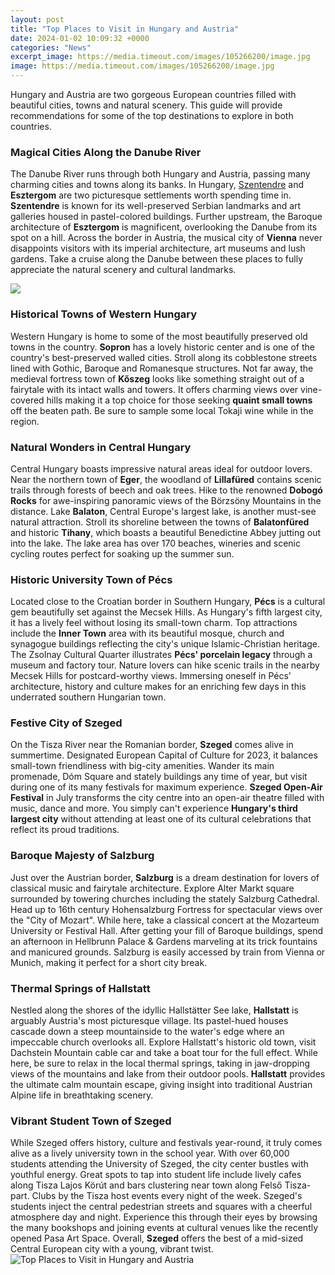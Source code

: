 ```yaml
---
layout: post
title: "Top Places to Visit in Hungary and Austria"
date: 2024-01-02 10:09:32 +0000
categories: "News"
excerpt_image: https://media.timeout.com/images/105266200/image.jpg
image: https://media.timeout.com/images/105266200/image.jpg
---
```


Hungary and Austria are two gorgeous European countries filled with beautiful cities, towns and natural scenery. This guide will provide recommendations for some of the top destinations to explore in both countries.
### Magical Cities Along the Danube River
The Danube River runs through both Hungary and Austria, passing many charming cities and towns along its banks. In Hungary, [Szentendre](https://store.fi.io.vn/titanic) and **Esztergom** are two picturesque settlements worth spending time in. **Szentendre** is known for its well-preserved Serbian landmarks and art galleries housed in pastel-colored buildings. Further upstream, the Baroque architecture of **Esztergom** is magnificent, overlooking the Danube from its spot on a hill. Across the border in Austria, the musical city of **Vienna** never disappoints visitors with its imperial architecture, art museums and lush gardens. Take a cruise along the Danube between these places to fully appreciate the natural scenery and cultural landmarks.  

![](https://www.tripsavvy.com/thmb/4iyWEPfZLX2qmpwZVe4zsTI-4oo=/5135x3425/filters:fill(auto,1)/GettyImages-133982988-58f538293df78ca159f2a164.jpg)
### Historical Towns of Western Hungary
Western Hungary is home to some of the most beautifully preserved old towns in the country. **Sopron** has a lovely historic center and is one of the country's best-preserved walled cities. Stroll along its cobblestone streets lined with Gothic, Baroque and Romanesque structures. Not far away, the medieval fortress town of **Kőszeg** looks like something straight out of a fairytale with its intact walls and towers. It offers charming views over vine-covered hills making it a top choice for those seeking **quaint small towns** off the beaten path. Be sure to sample some local Tokaji wine while in the region.
### Natural Wonders in Central Hungary 
Central Hungary boasts impressive natural areas ideal for outdoor lovers. Near the northern town of **Eger**, the woodland of **Lillafüred** contains scenic trails through forests of beech and oak trees. Hike to the renowned **Dobogó Rocks** for awe-inspiring panoramic views of the Börzsöny Mountains in the distance. Lake **Balaton**, Central Europe's largest lake, is another must-see natural attraction. Stroll its shoreline between the towns of **Balatonfüred** and historic **Tihany**, which boasts a beautiful Benedictine Abbey jutting out into the lake. The lake area has over 170 beaches, wineries and scenic cycling routes perfect for soaking up the summer sun.
### Historic University Town of Pécs
Located close to the Croatian border in Southern Hungary, **Pécs** is a cultural gem beautifully set against the Mecsek Hills. As Hungary's fifth largest city, it has a lively feel without losing its small-town charm. Top attractions include the **Inner Town** area with its beautiful mosque, church and synagogue buildings reflecting the city's unique Islamic-Christian heritage. The Zsolnay Cultural Quarter illustrates **Pécs' porcelain legacy** through a museum and factory tour. Nature lovers can hike scenic trails in the nearby Mecsek Hills for postcard-worthy views. Immersing oneself in Pécs' architecture, history and culture makes for an enriching few days in this underrated southern Hungarian town.  
### Festive City of Szeged
On the Tisza River near the Romanian border, **Szeged** comes alive in summertime. Designated European Capital of Culture for 2023, it balances small-town friendliness with big-city amenities. Wander its main promenade, Dóm Square and stately buildings any time of year, but visit during one of its many festivals for maximum experience. **Szeged Open-Air Festival** in July transforms the city centre into an open-air theatre filled with music, dance and more. You simply can't experience **Hungary's third largest city** without attending at least one of its cultural celebrations that reflect its proud traditions.  
### Baroque Majesty of Salzburg
Just over the Austrian border, **Salzburg** is a dream destination for lovers of classical music and fairytale architecture. Explore Alter Markt square surrounded by towering churches including the stately Salzburg Cathedral. Head up to 16th century Hohensalzburg Fortress for spectacular views over the "City of Mozart". While here, take a classical concert at the Mozarteum University or Festival Hall. After getting your fill of Baroque buildings, spend an afternoon in Hellbrunn Palace & Gardens marveling at its trick fountains and manicured grounds. Salzburg is easily accessed by train from Vienna or Munich, making it perfect for a short city break.
### Thermal Springs of Hallstatt
Nestled along the shores of the idyllic Hallstätter See lake, **Hallstatt** is arguably Austria's most picturesque village. Its pastel-hued houses cascade down a steep mountainside to the water's edge where an impeccable church overlooks all. Explore Hallstatt's historic old town, visit Dachstein Mountain cable car and take a boat tour for the full effect. While here, be sure to relax in the local thermal springs, taking in jaw-dropping views of the mountains and lake from their outdoor pools. **Hallstatt** provides the ultimate calm mountain escape, giving insight into traditional Austrian Alpine life in breathtaking scenery.
### Vibrant Student Town of Szeged
While Szeged offers history, culture and festivals year-round, it truly comes alive as a lively university town in the school year. With over 60,000 students attending the University of Szeged, the city center bustles with youthful energy. Great spots to tap into student life include lively cafes along Tisza Lajos Körút and bars clustering near town along Felső Tisza-part. Clubs by the Tisza host events every night of the week. Szeged's students inject the central pedestrian streets and squares with a cheerful atmosphere day and night. Experience this through their eyes by browsing the many bookshops and joining events at cultural venues like the recently opened Pasa Art Space. Overall, **Szeged** offers the best of a mid-sized Central European city with a young, vibrant twist.
![Top Places to Visit in Hungary and Austria](https://media.timeout.com/images/105266200/image.jpg)